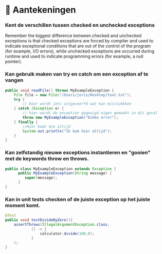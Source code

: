 # 📓 Aantekeningen

### Kent de verschillen tussen checked en unchecked exceptions

Remember the biggest difference between checked and unchecked exceptions is that checked exceptions are forced by compiler
and used to indicate exceptional conditions that are out of the control of the program (for example, I/O errors), while unchecked
exceptions are occurred during runtime and used to indicate programming errors (for example, a null pointer).

### Kan gebruik maken van try en catch om een exception af te vangen
```java	
public void readFile() throws MyExampleException {
    File file = new File("/Users/joris/Desktop/text.txt");
    try {
        // Hier wordt iets uitgevoerfd wat kan misslukkken
    } catch (Exception e) {
        // hier wordt de exception gegooigd eigen gemaakt in dit geval
        throw new MyExampleException("Dikke error");
    } finally {
        //Hier komt die altijd
        System.out.println("Ik kom hier altijd");
    }
}
````

### Kan zelfstandig nieuwe exceptions instantieren en "gooien" met de keywords throw en throws.

```java
public class MyExampleException extends Exception {
      public MyExampleException(String message) {
         super(message);
      }
}
```

### Kan in unit tests checken of de juiste exception op het juiste moment komt.
	
```java
@Test
public void testDivideByZero(){
    assertThrows(IllegalArgumentException.class,
            () -> {
                calculator.divide(100,0);
            }
    );
}
```

